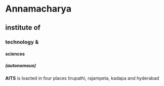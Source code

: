 # Annamacharya
## institute of
### technology &
#### sciences
##### (autonomous)

**AITS** is loacted in four places tirupathi, rajampeta, kadapa and hyderabad

